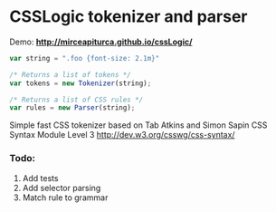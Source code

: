 CSSLogic tokenizer and parser
=========
Demo: <b>http://mirceapiturca.github.io/cssLogic/</b>

```javascript
var string = ".foo {font-size: 2.1m}"

/* Returns a list of tokens */
var tokens = new Tokenizer(string);

/* Returns a list of CSS rules */
var rules = new Parser(string);
```
Simple fast CSS tokenizer based on Tab Atkins and Simon Sapin CSS Syntax Module Level 3 http://dev.w3.org/csswg/css-syntax/

### Todo:
1. Add tests
2. Add selector parsing
3. Match rule to grammar 
